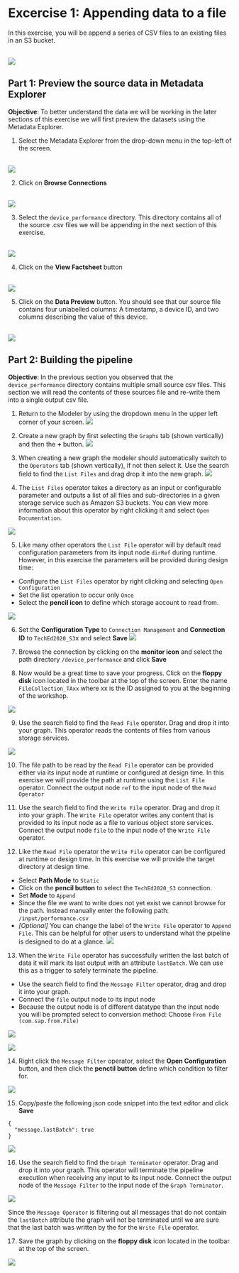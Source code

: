# Excercise 1: Appending data to a file

In this exercise, you will be append a series of CSV files to an existing files in an S3 bucket.

<br>![](/exercises/ex0/images/completedModel.png)

## Part 1: Preview the source data in Metadata Explorer

**Objective**: To better understand the data we will be working in the later sections of this exercise we will first preview the datasets using the Metadata Explorer.

1. Select the Metadata Explorer from the drop-down menu in the top-left of the screen.

  <br>![](/exercises/ex0/images/dropdown_metadataExplorer.png)

2. Click on **Browse Connections**

  <br>![](/exercises/ex0/images/browseConnections.png)

3. Select the ```device_performance``` directory. This directory contains all of the source .csv files we will be appending in the next section of this exercise.

  <br>![](/exercises/ex0/images/directory_device_performance.png)

4. Click on the **View Factsheet** button

  <br>![](/exercises/ex0/images/button_viewFactsheet.png)

5. Click on the **Data Preview** button. You should see that our source file contains four unlabelled columns: A timestamp, a device ID, and two columns describing the value of this device.

  <br>![](/exercises/ex0/images/button_dataPreview.png)

## Part 2: Building the pipeline

**Objective**: In the previous section you observed that the ```device_performance``` directory contains multiple small source csv files. This section we will read the contents of these sources file and re-write them into a single output csv file.

1. Return to the  Modeler by using the dropdown menu in the upper left corner of your screen.
  ![](/exercises/ex0/images/dropdown_pipelineModeler.png)

2. Create a new graph by first selecting the `Graphs` tab (shown vertically) and then the **+** button.
  ![](/exercises/ex0/images/createGraph.png)


3. When creating a new graph the modeler should automatically switch to the `Operators` tab (shown vertically), if not then select it. Use the search field to find the `List Files` and drag drop it into the new graph.
  ![](/exercises/ex0/images/operator_listFiles.png)

4. The `List Files` operator takes a directory as an input or configurable parameter and outputs a list of all files and sub-directories in a given storage service such as Amazon S3 buckets. You can view more information about this operator by right clicking it and select `Open Documentation`.

  ![](/exercises/ex0/images/doc_listFiles.png)

5. Like many other operators the `List File` operator will by default read configuration parameters from its input node `dirRef` during runtime. However, in this exercise the parameters will be provided during design time:
  - Configure the `List Files` operator by right clicking and selecting `Open Configuration`
  - Set the list operation to occur only `Once`
  - Select the **pencil icon** to define which storage account to read from.

  ![](/exercises/ex0/images/configure_listFiles.png)

6. Set the **Configuration Type** to `Connection Management`  and **Connection ID** to `TechEd2020_S3`x and select **Save**
 ![](/exercises/ex0/images/s3_Connection.png)

7. Browse the connection by clicking on the **monitor icon** and select the path directory `/device_performance` and click **Save**

8. Now would be a great time to save your progress. Click on the **floppy disk** icon located in the toolbar at the top of the screen. Enter the name `FileCollection_TAxx` where xx is the ID assigned to you at the beginning of the workshop.

  ![](/exercises/ex0/images/saveGraph.png)

9. Use the search field to find the `Read File` operator. Drag and drop it into your graph. This operator reads the contents of files from various storage services.

  ![](/exercises/ex0/images/operator_readFile.png)

10. The file path to be read by the `Read File` operator can be provided either via its input node at runtime or configured at design time. In this exercise we will provide the path at runtime using the `List File` operator. Connect the output node `ref`  to the input node of the `Read Operator`

11. Use the search field to find the `Write File` operator.  Drag and drop it into your graph. The `Write File` operator writes any content that is provided to its input node as a file to various object store services. Connect the output node `file` to the input node of the `Write File` operator.

12. Like the `Read File` operator the `Write File` operator can be configured at runtime or design time. In this exercise we will provide the target directory at design time.
- Select **Path Mode** to `Static`
- Click on the **pencil button** to select the `TechEd2020_S3` connection.
- Set **Mode** to `Append`
- Since the file we want to write does not yet exist we cannot browse for the path. Instead manually enter the following path: `/input/performance.csv`
- *\[Optional\]* You can change the label of the `Write File` operator to `Append File`. This can be helpful for other users to understand what the pipeline is designed to do at a glance.
  ![](/exercises/ex0/images/configure_writeFile.png)

13. When the `Write File` operator has successfully written the last batch of data it will mark its last output with an attribute `lastBatch`. We can use this as a trigger to safely terminate the pipeline.
  - Use the search field to find the `Message Filter` operator, drag and drop it into your graph.
  - Connect the `file` output node to its input node
  - Because the output node is of different datatype than the input node you will be prompted select to conversion method: Choose `From File (com.sap.from.File)`

  ![](/exercises/ex0/images/operator_messageFilter.png)

  ![](/exercises/ex0/images/conversion_fromFile.png)

14. Right click the `Message Filter` operator, select the **Open Configuration** button, and then click the **penctil button** define which condition to filter for.

  ![](/exercises/ex0/images/configure_messageFilter.png)

15. Copy/paste the following json code snippet into the text editor and click **Save**
  ```
  {
  	"message.lastBatch": true
  }
  ```
  ![](/exercises/ex0/images/editProperty_messageFilter.png)


16. Use the search field to find the `Graph Terminator` operator. Drag and drop it into your graph. This operator will terminate the pipeline execution when receiving any input to its input node. Connect the output node of the `Message Filter` to the input node of the `Graph Terminator`.

  ![](/exercises/ex0/images/operator_graphTerminator.png)

  Since the `Message Operator` is filtering out all messages that do not contain the `lastBatch` attribute the graph will not be terminated until we are sure that the last batch was written by the  for the `Write File` operator.

17. Save the graph by clicking on the **floppy disk** icon located in the toolbar at the top of the screen.

  ![](/exercises/ex0/images/saveGraphAgain.png)
